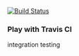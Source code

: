[![Build Status](https://travis-ci.org/aelzhanova/play-with-travis.svg?branch=master)](https://travis-ci.org/aelzhanova/play-with-travis)
### Play with Travis CI
integration testing